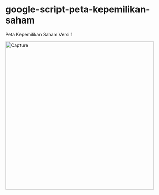 # google-script-peta-kepemilikan-saham
Peta Kepemilikan Saham Versi 1

<img width="463" alt="Capture" src="https://user-images.githubusercontent.com/72545604/100300557-dcd76380-2fc8-11eb-8a3b-40d7ef58b25a.PNG">
